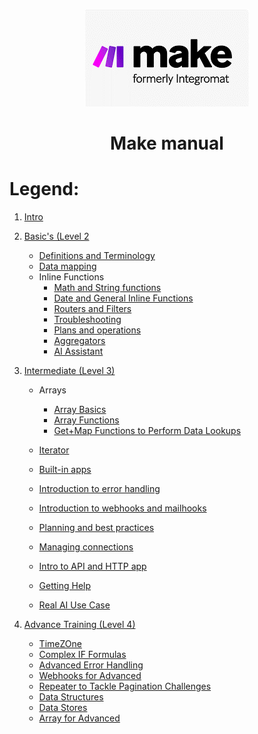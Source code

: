 <div align="center">

![Make](pic/make_logo.gif)

# Make manual
</div>


# Legend:


   1. [Intro](basic.md)
   2. [Basic's (Level 2](basics.md)
      * [Definitions and Terminology](definitions_and_terminology.md)
      * [Data mapping](data_mapping.md)
      * Inline Functions
         * [Math and String functions](math_and_string_functions.md)
         * [Date and General Inline Functions](date_and_general_inline_functions.md)
         * [Routers and Filters](routers_and_filters.md)
         * [Troubleshooting](troubleshooting.md)
         * [Plans and operations](plans_and_operations.md)
         * [Aggregators](aggregators.md)
         * [AI Assistant](aiassistant.md)
           
   3. [Intermediate (Level 3)](l3intermediate.md)
      * Arrays
        * [Array Basics](l3arraybasics.md)
        * [Array Functions](l3arrayfunctions.md)
        * [Get+Map Functions to Perform Data Lookups](l3arraygetmap.md)

      * [Iterator](l3iterator.md)
      * [Built-in apps](l3built-inapps.md)
      * [Introduction to error handling](l3introductiontoerrorhandeling.md)
      * [Introduction to webhooks and mailhooks](l3introductiontowebhooks.md)
      * [Planning and best practices](l3planningandbestpractices.md)
      * [Managing connections](l3managingconnections.md)
      * [Intro to API and HTTP app](l3intotoapiandhttp.md)
      * [Getting Help](l3gettinghelp.md)
      * [Real AI Use Case](l3realaiusecase.md)
        
   4. [Advance Training (Level 4)](l4legent.md)
      * [TimeZOne](l4understandingtime.md)
      * [Complex IF Formulas](l4complexifformulas.md)
      * [Advanced Error Handling](l4advancederrorhandling.md)
      * [Webhooks for Advanced](l4advancedwebhooks.md)
      * [Repeater to Tackle Pagination Challenges](l4repeatertotackle.md)
      * [Data Structures](l4datastuctures.md)
      * [Data Stores](l4datastore.md)
      * [Array for Advanced](l4arrayforadvanced.md)

